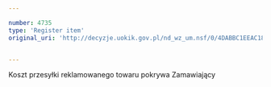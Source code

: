 ```yaml
---

number: 4735
type: 'Register item'
original_uri: 'http://decyzje.uokik.gov.pl/nd_wz_um.nsf/0/4DABBC1EEAC18EA1C1257B7500274218?OpenDocument'


---
```


Koszt przesyłki reklamowanego towaru pokrywa Zamawiający

